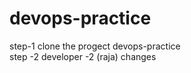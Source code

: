 # devops-practice
step-1 clone the progect devops-practice      
 step -2 developer -2 (raja) changes

